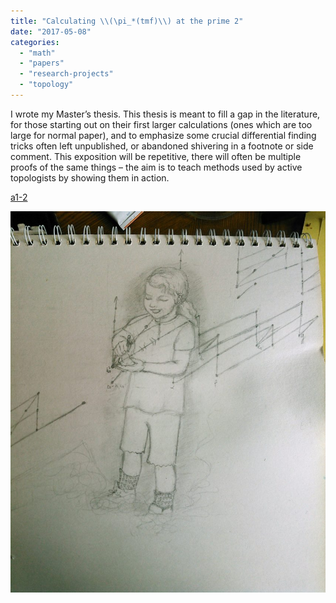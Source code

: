 ```yaml
---
title: "Calculating \\(\pi_*(tmf)\\) at the prime 2"
date: "2017-05-08"
categories: 
  - "math"
  - "papers"
  - "research-projects"
  - "topology"
---
```


I wrote my Master’s thesis. This thesis is meant to fill a gap in the literature, for those starting out on their first larger calculations (ones which are too large for normal paper), and to emphasize some crucial differential finding tricks often left unpublished, or abandoned shivering in a footnote or side comment. This exposition will be repetitive, there will often be multiple proofs of the same things – the aim is to teach methods used by active topologists by showing them in action.

[a1-2](/images/wp-content/uploads/2017/05/a1-2.pdf)

![](/images/wp-content/uploads/2017/03/IMG_20170327_142155-846x1024-1.jpg)


